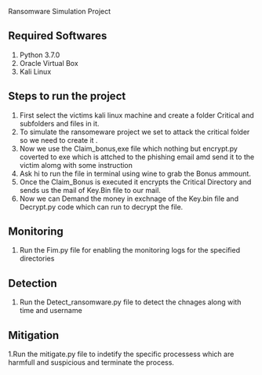Ransomware Simulation Project

Required Softwares
----------------------------------------
1. Python 3.7.0
2. Oracle Virtual Box
3. Kali Linux

Steps to run the project
----------------------------------------
1. First select the victims kali linux machine and create a folder Critical and subfolders and files in it.
2. To simulate the ransomeware project we set to attack the critical folder so we need to create it .
3. Now we use the Claim_bonus,exe file which nothing but encrypt.py coverted to exe which is attched to the phishing email amd send it to the victim alomg with some instruction
4. Ask hi to run the file in terminal using wine to grab the Bonus ammount.
5. Once the Claim_Bonus is executed it encrypts the Critical Directory and sends us the mail of Key.Bin file to our mail.
6. Now we can Demand the money in exchnage of the Key.bin file and Decrypt.py code which can run to decrypt the file.

Monitoring 
----------------------------------------
1. Run the Fim.py file for enabling the monitoring logs for the specified directories

Detection
----------------------------------------
1. Run the Detect_ransomware.py file to detect the chnages along with time and username

Mitigation
----------------------------------------
1.Run the mitigate.py file to indetify the specific processess which are harmfull and suspicious and terminate the process.
